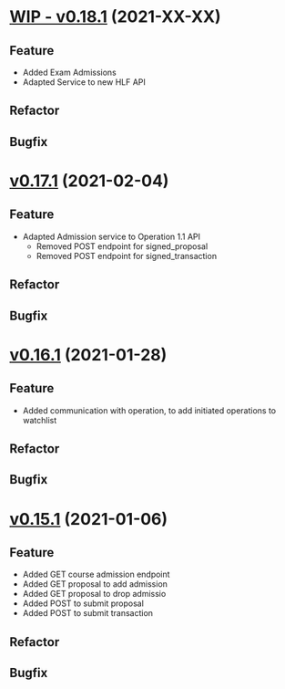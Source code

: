 # [WIP - v0.18.1](https://github.com/upb-uc4/University-Credits-4.0/compare/admission-v0.17.1...admission-v0.18.1) (2021-XX-XX)
## Feature
 - Added Exam Admissions
 - Adapted Service to new HLF API
## Refactor
## Bugfix

# [v0.17.1](https://github.com/upb-uc4/University-Credits-4.0/compare/admission-v0.16.1...admission-v0.17.1) (2021-02-04)
## Feature
- Adapted Admission service to Operation 1.1 API
    - Removed POST endpoint for signed_proposal
    - Removed POST endpoint for signed_transaction
## Refactor
## Bugfix

# [v0.16.1](https://github.com/upb-uc4/University-Credits-4.0/compare/admission-v0.15.1...admission-v0.16.1) (2021-01-28)
## Feature
- Added communication with operation, to add initiated operations to watchlist 
## Refactor
## Bugfix

# [v0.15.1](https://github.com/upb-uc4/University-Credits-4.0/compare/admission-v0.15.1...admission-v0.15.1) (2021-01-06)
## Feature
 - Added GET course admission endpoint
 - Added GET proposal to add admission
 - Added GET proposal to drop admissio
 - Added POST to submit proposal
 - Added POST to submit transaction
## Refactor
## Bugfix

 
